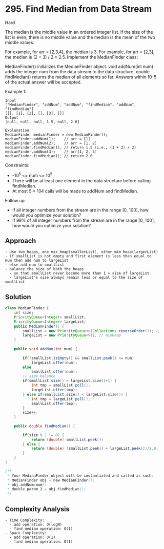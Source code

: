 # 295. Find Median from Data Stream
Hard


The median is the middle value in an ordered integer list. If the size of the list is even, there is no middle value and the median is the mean of the two middle values.

For example, for arr = [2,3,4], the median is 3.
For example, for arr = [2,3], the median is (2 + 3) / 2 = 2.5.
Implement the MedianFinder class:

MedianFinder() initializes the MedianFinder object.
void addNum(int num) adds the integer num from the data stream to the data structure.
double findMedian() returns the median of all elements so far. Answers within 10-5 of the actual answer will be accepted.
 

Example 1:
```
Input
["MedianFinder", "addNum", "addNum", "findMedian", "addNum", "findMedian"]
[[], [1], [2], [], [3], []]
Output
[null, null, null, 1.5, null, 2.0]

Explanation
MedianFinder medianFinder = new MedianFinder();
medianFinder.addNum(1);    // arr = [1]
medianFinder.addNum(2);    // arr = [1, 2]
medianFinder.findMedian(); // return 1.5 (i.e., (1 + 2) / 2)
medianFinder.addNum(3);    // arr[1, 2, 3]
medianFinder.findMedian(); // return 2.0
 ```

Constraints:

- -10<sup>5</sup> <= num <= 10<sup>5</sup>
- There will be at least one element in the data structure before calling findMedian.
- At most 5 * 104 calls will be made to addNum and findMedian.
 

Follow up:

- If all integer numbers from the stream are in the range [0, 100], how would you optimize your solution?
- If 99% of all integer numbers from the stream are in the range [0, 100], how would you optimize your solution?

## Approach
```
- Use two heaps, one max heap(smallerList), other min heap(largerList)
- if smallList is not empty and first element is less than equal to num then add num to largeList
- else add num to smallList
- balance the size of both the heaps
  - so that smallList never become more than 1 + size of largeList
  - largeList's size always remain less or equal to the size of smallList
```

## Solution
```java
class MedianFinder {
    int size;
    PriorityQueue<Integer> smallList;
    PriorityQueue<Integer> largeList;
    public MedianFinder() {
        smallList = new PriorityQueue<>(Collections.reverseOrder()); // maxHeap
        largeList = new PriorityQueue<>(); // minHeap
    }
    
    public void addNum(int num) {
        
        if(!smallList.isEmpty() && smallList.peek() <= num)
            largeList.offer(num);
        else
            smallList.offer(num);
        // size balance
        if(smallList.size() > largeList.size()+1) {
            int tmp = smallList.poll();
            largeList.offer(tmp);
        } else if(smallList.size() < largeList.size()) {
            int tmp = largeList.poll();
            smallList.offer(tmp);
        }
        size++;
    }
    
    public double findMedian() {

        if(size % 2 != 0) {
            return (double) smallList.peek();
        } else {
            return (double) (smallList.peek() + largeList.peek())/2.0;
        }
    }
}

/**
 * Your MedianFinder object will be instantiated and called as such:
 * MedianFinder obj = new MedianFinder();
 * obj.addNum(num);
 * double param_2 = obj.findMedian();
 */
```

## Complexity Analysis
```
- Time Complexity: 
  - add operation: O(logN)
  - find median operation: O(1)
- Space Complexity:
  - add operation: O(1)
  - find median operation: O(1)
```
